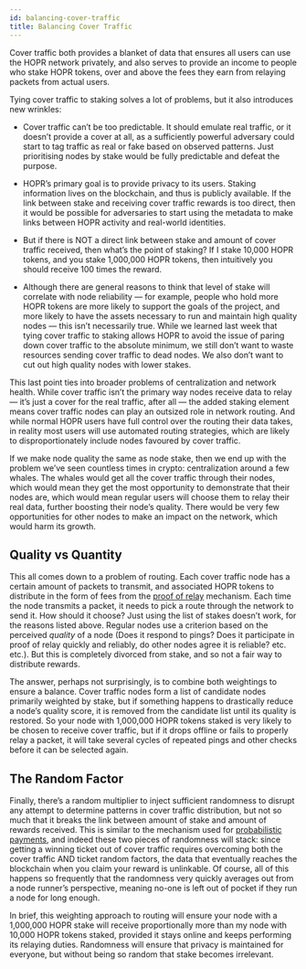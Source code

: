 ```yaml
---
id: balancing-cover-traffic
title: Balancing Cover Traffic
---
```


Cover traffic both provides a blanket of data that ensures all users can use the HOPR network privately, and also serves to provide an income to people who stake HOPR tokens, over and above the fees they earn from relaying packets from actual users.

Tying cover traffic to staking solves a lot of problems, but it also introduces new wrinkles:

- Cover traffic can’t be too predictable. It should emulate real traffic, or it doesn’t provide a cover at all, as a sufficiently powerful adversary could start to tag traffic as real or fake based on observed patterns. Just prioritising nodes by stake would be fully predictable and defeat the purpose.

- HOPR’s primary goal is to provide privacy to its users. Staking information lives on the blockchain, and thus is publicly available. If the link between stake and receiving cover traffic rewards is too direct, then it would be possible for adversaries to start using the metadata to make links between HOPR activity and real-world identities.

- But if there is NOT a direct link between stake and amount of cover traffic received, then what’s the point of staking? If I stake 10,000 HOPR tokens, and you stake 1,000,000 HOPR tokens, then intuitively you should receive 100 times the reward.

- Although there are general reasons to think that level of stake will correlate with node reliability — for example, people who hold more HOPR tokens are more likely to support the goals of the project, and more likely to have the assets necessary to run and maintain high quality nodes — this isn’t necessarily true. While we learned last week that tying cover traffic to staking allows HOPR to avoid the issue of paring down cover traffic to the absolute minimum, we still don’t want to waste resources sending cover traffic to dead nodes. We also don’t want to cut out high quality nodes with lower stakes.

This last point ties into broader problems of centralization and network health. While cover traffic isn’t the primary way nodes receive data to relay — it’s just a cover for the real traffic, after all — the added staking element means cover traffic nodes can play an outsized role in network routing. And while normal HOPR users have full control over the routing their data takes, in reality most users will use automated routing strategies, which are likely to disproportionately include nodes favoured by cover traffic.

If we make node quality the same as node stake, then we end up with the problem we’ve seen countless times in crypto: centralization around a few whales. The whales would get all the cover traffic through their nodes, which would mean they get the most opportunity to demonstrate that their nodes are, which would mean regular users will choose them to relay their real data, further boosting their node’s quality. There would be very few opportunities for other nodes to make an impact on the network, which would harm its growth.

## Quality vs Quantity

This all comes down to a problem of routing. Each cover traffic node has a certain amount of packets to transmit, and associated HOPR tokens to distribute in the form of fees from the [proof of relay](https://medium.com/hoprnet/hopr-basics-proof-of-relay-31ec686e9c11) mechanism. Each time the node transmits a packet, it needs to pick a route through the network to send it. How should it choose? Just using the list of stakes doesn’t work, for the reasons listed above. Regular nodes use a criterion based on the perceived _quality_ of a node (Does it respond to pings? Does it participate in proof of relay quickly and reliably, do other nodes agree it is reliable? etc. etc.). But this is completely divorced from stake, and so not a fair way to distribute rewards.

The answer, perhaps not surprisingly, is to combine both weightings to ensure a balance. Cover traffic nodes form a list of candidate nodes primarily weighted by stake, but if something happens to drastically reduce a node’s quality score, it is removed from the candidate list until its quality is restored. So your node with 1,000,000 HOPR tokens staked is very likely to be chosen to receive cover traffic, but if it drops offline or fails to properly relay a packet, it will take several cycles of repeated pings and other checks before it can be selected again.

## The Random Factor

Finally, there’s a random multiplier to inject sufficient randomness to disrupt any attempt to determine patterns in cover traffic distribution, but not so much that it breaks the link between amount of stake and amount of rewards received. This is similar to the mechanism used for [probabilistic payments](https://medium.com/hoprnet/hopr-basics-probabilistic-payments-3af787fc177), and indeed these two pieces of randomness will stack: since getting a winning ticket out of cover traffic requires overcoming both the cover traffic AND ticket random factors, the data that eventually reaches the blockchain when you claim your reward is unlinkable. Of course, all of this happens so frequently that the randomness very quickly averages out from a node runner’s perspective, meaning no-one is left out of pocket if they run a node for long enough.

In brief, this weighting approach to routing will ensure your node with a 1,000,000 HOPR stake will receive proportionally more than my node with 10,000 HOPR tokens staked, provided it stays online and keeps performing its relaying duties. Randomness will ensure that privacy is maintained for everyone, but without being so random that stake becomes irrelevant.
